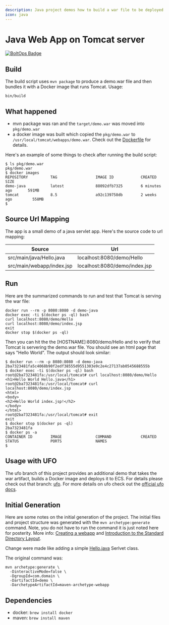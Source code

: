 ```yaml
---
description: Java project demos how to build a war file to be deployed on a Tomcat server.
icon: java
---
```


# Java Web App on Tomcat server

[![BoltOps Badge](https://img.boltops.com/boltops/badges/boltops-badge.png)](https://www.boltops.com)

## Build

The build script uses `mvn package` to produce a demo.war file and then bundles it with a Docker image that runs Tomcat. Usage:

```
bin/build
```

## What happened

* mvn package was ran and the `target/demo.war` was moved into `pkg/demo.war`
* a docker image was built which copied the `pkg/demo.war` to `/usr/local/tomcat/webapps/demo.war`. Check out the [Dockerfile](Dockerfile/) for details.

Here's an example of some things to check after running the build script:

```
$ ls pkg/demo.war
pkg/demo.war
$ docker images
REPOSITORY          TAG                 IMAGE ID            CREATED             SIZE
demo-java           latest              88092dfb7325        6 minutes ago       591MB
tomcat              8.5                 a92c139758db        2 weeks ago         558MB
$
```

## Source Url Mapping

The app is a small demo of a java servlet app. Here's the source code to url mapping:

| Source                    | Url                           |
| ------------------------- | ----------------------------- |
| src/main/java/Hello.java  | localhost:8080/demo/Hello     |
| src/main/webapp/index.jsp | localhost:8080/demo/index.jsp |

## Run

Here are the summarized commands to run and test that Tomcat is serving the war file:

```
docker run --rm -p 8080:8080 -d demo-java
docker exec -ti $(docker ps -ql) bash
curl localhost:8080/demo/Hello
curl localhost:8080/demo/index.jsp
exit
docker stop $(docker ps -ql)
```

Then you can hit the the \[HOSTNAME]:8080/demo/Hello and to verify that Tomcat is servering the demo.war file. You should see an html page that says "Hello World". The output should look similar:

```
$ docker run --rm -p 8080:8080 -d demo-java
2ba7323481fa5c4068b90f2edf38555d9551303e9c2e4c27137ab0545688555b
$ docker exec -ti $(docker ps -ql) bash
root@2ba7323481fa:/usr/local/tomcat# curl localhost:8080/demo/Hello
<h1>Hello World Hello.java</h1>
root@2ba7323481fa:/usr/local/tomcat# curl localhost:8080/demo/index.jsp
<html>
<body>
<h2>Hello World index.jsp!</h2>
</body>
</html>
root@2ba7323481fa:/usr/local/tomcat# exit
exit
$ docker stop $(docker ps -ql)
2ba7323481fa
$ docker ps -a
CONTAINER ID        IMAGE               COMMAND             CREATED             STATUS              PORTS               NAMES
$
```

## Usage with UFO

The ufo branch of this project provides an additional demo that takes the war artifact, builds a Docker image and deploys it to ECS. For details please check out that branch: [ufo](https://github.com/tongueroo/demo-java/tree/ufo). For more details on ufo check out the [official ufo docs](http://ufoships.com/).

## Initial Generation

Here are some notes on the initial generation of the project. The initial files and project structure was generated with the `mvn archetype:generate` command. Note, you do not have to run the command it is just noted here for posterity. More info: [Creating a webapp](https://maven.apache.org/plugins-archives/maven-archetype-plugin-1.0-alpha-7/examples/webapp.html) and [Introduction to the Standard Directory Layout](https://maven.apache.org/guides/introduction/introduction-to-the-standard-directory-layout.html).

Change were made like adding a simple [Hello.java](src/main/java/Hello.java) Serlvet class.

The original command was:

```
mvn archetype:generate \
  -DinteractiveMode=false \
  -DgroupId=com.domain \
  -DartifactId=demo \
  -DarchetypeArtifactId=maven-archetype-webapp
```

## Dependencies

* docker: `brew install docker`
* maven: `brew install maven`
